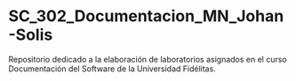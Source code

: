 # SC_302_Documentacion_MN_Johan-Solis
Repositorio dedicado a la elaboración de laboratorios asignados en el curso Documentación del Software de la Universidad Fidélitas. 
